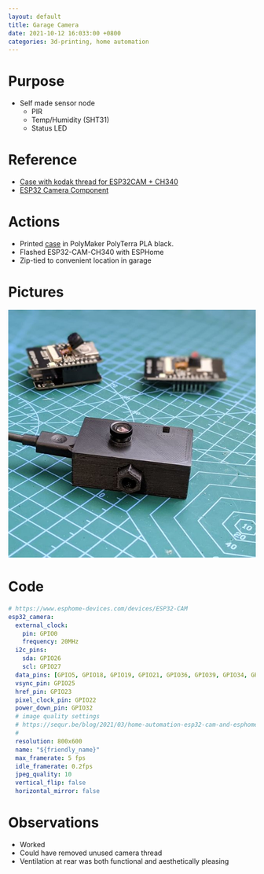 ```yaml
---
layout: default
title: Garage Camera
date: 2021-10-12 16:033:00 +0800
categories: 3d-printing, home automation
---
```


# Purpose
- Self made sensor node
  - PIR
  - Temp/Humidity (SHT31)
  - Status LED

# Reference
- [Case with kodak thread for ESP32CAM + CH340](https://www.thingiverse.com/thing:4839587)
- [ESP32 Camera Component](https://esphome.io/components/esp32_camera.html#configuration-for-ai-thinker-camera)

# Actions
- Printed [case](https://www.thingiverse.com/thing:4839587) in PolyMaker PolyTerra PLA black.
- Flashed ESP32-CAM-CH340 with ESPHome
- Zip-tied to convenient location in garage

# Pictures
![garage-camera](/assets/img/2021-10-12-garage-camera.jpg)

# Code
```yaml
# https://www.esphome-devices.com/devices/ESP32-CAM
esp32_camera:
  external_clock:
    pin: GPIO0
    frequency: 20MHz
  i2c_pins:
    sda: GPIO26
    scl: GPIO27
  data_pins: [GPIO5, GPIO18, GPIO19, GPIO21, GPIO36, GPIO39, GPIO34, GPIO35]
  vsync_pin: GPIO25
  href_pin: GPIO23
  pixel_clock_pin: GPIO22
  power_down_pin: GPIO32
  # image quality settings
  # https://sequr.be/blog/2021/03/home-automation-esp32-cam-and-esphome/
  #
  resolution: 800x600
  name: "${friendly_name}"
  max_framerate: 5 fps
  idle_framerate: 0.2fps
  jpeg_quality: 10
  vertical_flip: false
  horizontal_mirror: false
```

# Observations
- Worked
- Could have removed unused camera thread
- Ventilation at rear was both functional and aesthetically pleasing

